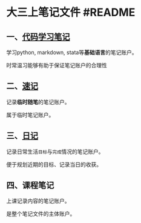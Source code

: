 # 大三上笔记文件 #README

## 一、[代码学习笔记](代码学习笔记/markdown.md)

学习python, markdown, stata等**基础语言**的笔记账户。

时常温习能够有助于保证笔记账户的合理性

## 二、[速记](速记/本研实现.md)

记录**临时随笔**的笔记账户。

属于临时笔记账户。

## 三、[日记](日记/_8_month/week3.md)

记录日常生活`目标`与`完成`情况的笔记账户。

便于规划近期的目标、记录当日的收获。

## 四、课程笔记

上课记录内容的笔记账户。

是整个笔记文件的主体账户。
